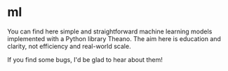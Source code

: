 ml
==

You can find here simple and straightforward machine learning models implemented with a Python library Theano. The aim here is education and clarity, not efficiency and real-world scale.

If you find some bugs, I'd be glad to hear about them!
